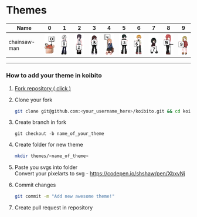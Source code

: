 # Themes

| Name | 0 | 1 | 2 | 3 | 4 | 5 | 6 | 7 | 8 | 9 |
|------|---|---|---|---|---|---|---|---|---|---|
| chainsaw-man | <img width=48 src=https://raw.githubusercontent.com/qweme32/koibito/main/themes/chainsaw-man/0.svg></img> | <img width=48 src=https://raw.githubusercontent.com/qweme32/koibito/main/themes/chainsaw-man/1.svg></img> | <img width=48 src=https://raw.githubusercontent.com/qweme32/koibito/main/themes/chainsaw-man/2.svg></img> | <img width=48 src=https://raw.githubusercontent.com/qweme32/koibito/main/themes/chainsaw-man/3.svg></img> | <img width=48 src=https://raw.githubusercontent.com/qweme32/koibito/main/themes/chainsaw-man/4.svg></img> | <img width=48 src=https://raw.githubusercontent.com/qweme32/koibito/main/themes/chainsaw-man/5.svg></img> | <img width=48 src=https://raw.githubusercontent.com/qweme32/koibito/main/themes/chainsaw-man/6.svg></img> | <img width=48 src=https://raw.githubusercontent.com/qweme32/koibito/main/themes/chainsaw-man/7.svg></img> | <img width=48 src=https://raw.githubusercontent.com/qweme32/koibito/main/themes/chainsaw-man/8.svg></img> | <img width=48 src=https://raw.githubusercontent.com/qweme32/koibito/main/themes/chainsaw-man/9.svg></img> |

---

### How to add your theme in koibito
1. [Fork repository ( click )](https://github.com/qweme32/koibito/fork)

2. Clone your fork
    ```sh
    git clone git@github.com:<your_username_here>/koibito.git && cd koibito 
    ```
3. Create branch in fork
    ```
    git checkout -b name_of_your_theme
4. Create folder for new theme
    ```sh
    mkdir themes/<name_of_theme>
    ```
5. Paste you svgs into folder  
    Convert your pixelarts to svg - https://codepen.io/shshaw/pen/XbxvNj 
6. Commit changes
    ```sh
    git commit -m "Add new awesome theme!"
    ```
7. Create pull request in repository



